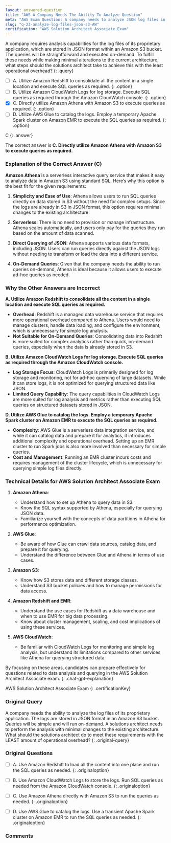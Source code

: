 ```yaml
---
layout: answered-question
title: "AWS A Company Needs The Ability To Analyze Question"
meta: "AWS Exam Question: A company needs to analyze JSON log files in Amazon S3 with minimal changes and low overhead. Discover the optimal answer using AWS technologies."
slug: "q-23-analyze-log-files-json-s3-AW"
certification: "AWS Solution Architect Associate Exam"
---
```



 A company requires analysis capabilities for the log files of its proprietary application, which are stored in JSON format within an Amazon S3 bucket. The queries will be straightforward and executed on-demand. To fulfill these needs while making minimal alterations to the current architecture, what steps should the solutions architect take to achieve this with the least operational overhead?
{: .query}

- [ ] A. Utilize Amazon Redshift to consolidate all the content in a single location and execute SQL queries as required.
{: .option}
- [ ] B. Utilize Amazon CloudWatch Logs for log storage. Execute SQL queries as required through the Amazon CloudWatch console.
{: .option}
- [x] C. Directly utilize Amazon Athena with Amazon S3 to execute queries as required.
{: .option}
- [ ] D. Utilize AWS Glue to catalog the logs. Employ a temporary Apache Spark cluster on Amazon EMR to execute the SQL queries as required.
{: .option}

C
{: .answer}

The correct answer is **C. Directly utilize Amazon Athena with Amazon S3 to execute queries as required.**

### Explanation of the Correct Answer (C)

**Amazon Athena** is a serverless interactive query service that makes it easy to analyze data in Amazon S3 using standard SQL. Here’s why this option is the best fit for the given requirements:

1. **Simplicity and Ease of Use**: Athena allows users to run SQL queries directly on data stored in S3 without the need for complex setups. Since the logs are already in S3 in JSON format, this option requires minimal changes to the existing architecture.

2. **Serverless**: There is no need to provision or manage infrastructure. Athena scales automatically, and users only pay for the queries they run based on the amount of data scanned.

3. **Direct Querying of JSON**: Athena supports various data formats, including JSON. Users can run queries directly against the JSON logs without needing to transform or load the data into a different service.

4. **On-Demand Queries**: Given that the company needs the ability to run queries on-demand, Athena is ideal because it allows users to execute ad-hoc queries as needed.

### Why the Other Answers are Incorrect

**A. Utilize Amazon Redshift to consolidate all the content in a single location and execute SQL queries as required.**
- **Overhead**: Redshift is a managed data warehouse service that requires more operational overhead compared to Athena. Users would need to manage clusters, handle data loading, and configure the environment, which is unnecessary for simple log analysis.
- **Not Suitable for On-Demand Queries**: Consolidating data into Redshift is more suited for complex analytics rather than quick, on-demand queries, especially when the data is already stored in S3.

**B. Utilize Amazon CloudWatch Logs for log storage. Execute SQL queries as required through the Amazon CloudWatch console.**
- **Log Storage Focus**: CloudWatch Logs is primarily designed for log storage and monitoring, not for ad-hoc querying of large datasets. While it can store logs, it is not optimized for querying structured data like JSON.
- **Limited Query Capability**: The query capabilities in CloudWatch Logs are more suited for log analysis and metrics rather than executing SQL queries on structured datasets stored in JSON.

**D. Utilize AWS Glue to catalog the logs. Employ a temporary Apache Spark cluster on Amazon EMR to execute the SQL queries as required.**
- **Complexity**: AWS Glue is a serverless data integration service, and while it can catalog data and prepare it for analytics, it introduces additional complexity and operational overhead. Setting up an EMR cluster to run Spark jobs is also more involved than necessary for simple queries.
- **Cost and Management**: Running an EMR cluster incurs costs and requires management of the cluster lifecycle, which is unnecessary for querying simple log files directly.

### Technical Details for AWS Solution Architect Associate Exam

1. **Amazon Athena**:
   - Understand how to set up Athena to query data in S3.
   - Know the SQL syntax supported by Athena, especially for querying JSON data.
   - Familiarize yourself with the concepts of data partitions in Athena for performance optimization.

2. **AWS Glue**:
   - Be aware of how Glue can crawl data sources, catalog data, and prepare it for querying.
   - Understand the difference between Glue and Athena in terms of use cases.

3. **Amazon S3**:
   - Know how S3 stores data and different storage classes.
   - Understand S3 bucket policies and how to manage permissions for data access.

4. **Amazon Redshift and EMR**:
   - Understand the use cases for Redshift as a data warehouse and when to use EMR for big data processing.
   - Know about cluster management, scaling, and cost implications of using these services.

5. **AWS CloudWatch**:
   - Be familiar with CloudWatch Logs for monitoring and simple log analysis, but understand its limitations compared to other services like Athena for querying structured data.

By focusing on these areas, candidates can prepare effectively for questions related to data analysis and querying in the AWS Solution Architect Associate exam.
{: .chat-gpt-explanation}

AWS Solution Architect Associate Exam
{: .certificationKey}

### Original Query

A company needs the ability to analyze the log files of its proprietary application. The logs are stored in JSON format in an Amazon S3 bucket. Queries will be simple and will run on-demand. A solutions architect needs to perform the analysis with minimal changes to the existing architecture.
What should the solutions architect do to meet these requirements with the LEAST amount of operational overhead?
{: .original-query}

### Original Questions

- [ ] A. Use Amazon Redshift to load all the content into one place and run the SQL queries as needed.
{: .originaloption}
- [ ] B. Use Amazon CloudWatch Logs to store the logs. Run SQL queries as needed from the Amazon CloudWatch console.
{: .originaloption}
- [ ] C. Use Amazon Athena directly with Amazon S3 to run the queries as needed.
{: .originaloption}
- [ ] D. Use AWS Glue to catalog the logs. Use a transient Apache Spark cluster on Amazon EMR to run the SQL queries as needed.
{: .originaloption}


### Comments

